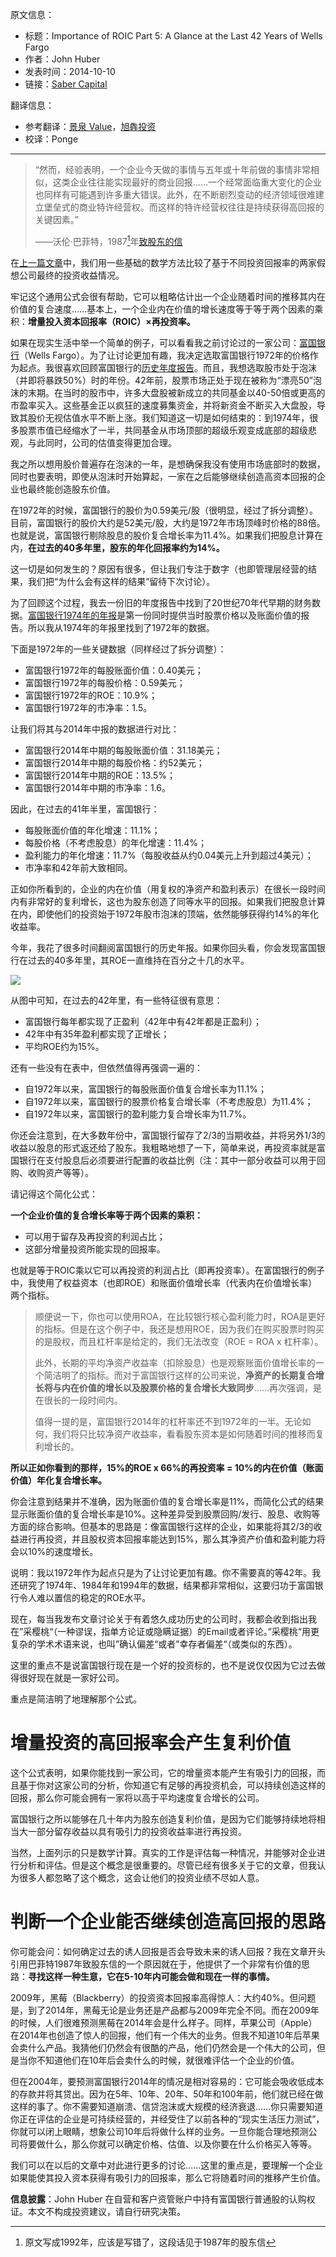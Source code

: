 原文信息：

- 标题：Importance of ROIC Part 5: A Glance at the Last 42 Years of Wells Fargo
- 作者：John Huber
- 发表时间：2014-10-10
- 链接：[Saber Capital](https://sabercapitalmgt.com/importance-of-roic-part-5-a-glance-at-the-last-42-years-of-wells-fargo/)

翻译信息：

- 参考翻译：[景泉 Value](https://mp.weixin.qq.com/s/hsIoaaDNFqX7yXV3RWwpXw)，[旭犇投资](https://mp.weixin.qq.com/s/bOYuLkLll6yh0uPXsXPXew)
- 校译：Ponge

---

> “然而，经验表明，一个企业今天做的事情与五年或十年前做的事情非常相似，这类企业往往能实现最好的商业回报……一个经常面临重大变化的企业也同样有可能遇到许多重大错误。此外，在不断剧烈变动的经济领域很难建立堡垒式的商业特许经营权。而这样的特许经营权往往是持续获得高回报的关键因素。”
> 
> ——沃伦·巴菲特，1987[^1987]年[致股东的信](https://www.berkshirehathaway.com/letters/1987.html)

在[上一篇文章](https://github.com/pzponge/Yestoday/blob/main/Translation/ROIC%20%E7%9A%84%E9%87%8D%E8%A6%81%E6%80%A7%EF%BC%88%E7%AC%AC%E5%9B%9B%E9%83%A8%E5%88%86%EF%BC%89%EF%BC%9A%E5%A4%8D%E5%88%A9%E7%9A%84%E6%95%B0%E5%AD%A6%E5%8E%9F%E7%90%86.md)中，我们用一些基础的数学方法比较了基于不同投资回报率的两家假想公司最终的投资收益情况。

牢记这个通用公式会很有帮助，它可以粗略估计出一个企业随着时间的推移其内在价值的复合速度……基本上，一个企业内在价值的增长速度等于等于两个因素的乘积：**增量投入资本回报率（ROIC）×再投资率。**

如果在现实生活中举一个简单的例子，可以看看我之前讨论过的一家公司：[富国银行](https://sabercapitalmgt.com/tag/wfc/)（Wells Fargo）。为了让讨论更加有趣，我决定选取富国银行1972年的价格作为起点。我很喜欢回顾富国银行的[历史年度报告](http://www.wellsfargohistory.com/archives/annual-reports/wells-fargo-one/)。而且，我想选取股市处于泡沫（并即将暴跌50%）时的年份。42年前，股票市场正处于现在被称为“漂亮50”泡沫的末期。在当时的股市中，许多大盘股被新成立的共同基金以40-50倍或更高的市盈率买入。这些基金正以疯狂的速度募集资金，并将新资金不断买入大盘股，导致其股价无视估值水平不断上涨。我们知道这一切是如何结束的：到1974年，很多股票市值已经缩水了一半，共同基金从市场顶部的超级乐观变成底部的超级悲观，与此同时，公司的估值变得更加合理。

我之所以想用股价普遍存在泡沫的一年，是想确保我没有使用市场底部时的数据，同时也要表明，即使从泡沫时开始算起，一家在之后能够继续创造高资本回报的企业也最终能创造股东价值。

在1972年的时候，富国银行的股价为0.59美元/股（很明显，经过了拆分调整）。目前，富国银行的股价大约是52美元/股，大约是1972年市场顶峰时价格的88倍。也就是说，富国银行剔除股息的股价复合增长率为11.4%。如果我们把股息计算在内，**在过去的40多年里，股东的年化回报率约为14%。**

这一切是如何发生的？原因有很多，但让我们专注于数字（也即管理层经营的结果，我们把“为什么会有这样的结果”留待下次讨论）。

为了回顾这个过程，我去一份旧的年度报告中找到了20世纪70年代早期的财务数据。[富国银行1974年的年报](http://www.wellsfargohistory.com/download/annualreports/1974annualreport_wf.pdf)是第一份同时提供当时股票价格以及账面价值的报告。所以我从1974年的年报里找到了1972年的数据。

下面是1972年的一些关键数据（同样经过了拆分调整）：

- 富国银行1972年的每股账面价值：0.40美元；
- 富国银行1972年的每股价格：0.59美元；
- 富国银行1972年的ROE：10.9%；
- 富国银行1972年的市净率：1.5。

让我们将其与2014年中报的数据进行对比：

- 富国银行2014年中期的每股账面价值：31.18美元；
- 富国银行2014年中期的每股价格：约52美元；
- 富国银行2014年中期的ROE：13.5%；
- 富国银行2014年中期的市净率：1.6。

因此，在过去的41年半里，富国银行：

- 每股账面价值的年化增速：11.1%；
- 每股价格（不考虑股息）的年化增速：11.4%；
- 盈利能力的年化增速：11.7%（每股收益从约0.04美元上升到超过4美元）；
- 市净率和42年前大致相同。

正如你所看到的，企业的内在价值（用复权的净资产和盈利表示）在很长一段时间内有非常好的复利增长，这也为股东创造了同等水平的回报。如果我们把股息计算在内，即使他们的投资始于1972年股市泡沫的顶端，依然能够获得约14%的年化收益率。

今年，我花了很多时间翻阅富国银行的历史年报。如果你回头看，你会发现富国银行在过去的40多年里，其ROE一直维持在百分之十几的水平。

![](https://github.com/pzponge/Yestoday/blob/main/Translation/Elements/ROIC/Wells-Fargo-Historical-ROE1.jpeg)

从图中可知，在过去的42年里，有一些特征很有意思：

- 富国银行每年都实现了正盈利（42年中有42年都是正盈利）；
- 42年中有35年盈利都实现了正增长；
- 平均ROE约为15%。

还有一些没有在表中，但依然值得再强调一遍的：

- 自1972年以来，富国银行的每股账面价值复合增长率为11.1%；
- 自1972年以来，富国银行的股票价格复合增长率（不考虑股息）为11.4%；
- 自1972年以来，富国银行的盈利能力复合增长率为11.7%。

你还会注意到，在大多数年份中，富国银行留存了2/3的当期收益，并将另外1/3的收益以股息的形式返还给了股东。我粗略地想了一下，简单来说，再投资率就是富国银行在支付股息后必须要进行配置的收益比例（注：其中一部分收益可以用于回购、收购资产等等）。

请记得这个简化公式：

**一个企业价值的复合增长率等于两个因素的乘积：**

- 可以用于留存及再投资的利润占比；
- 这部分增量投资所能实现的回报率。

也就是等于ROIC乘以它可以再投资的利润占比（即再投资率）。在富国银行的例子中，我使用了权益资本（也即ROE）和账面价值增长率（代表内在价值增长率）两个指标。

> 顺便说一下，你也可以使用ROA，在比较银行核心盈利能力时，ROA是更好的指标。但是在这个例子中，我还是想用ROE，因为我们在购买股票时购买的是股权，而且杠杆率是给定的，我们无法改变（ROE = ROA x 杠杆率）。
> 
> 此外，长期的平均净资产收益率（扣除股息）也是观察账面价值增长率的一个简洁明了的指标。而对于富国银行这样的公司来说，**净资产的长期复合增长将与内在价值的增长以及股票价格的复合增长大致同步**……再次强调，是在很长的一段时间内。
> 
> 值得一提的是，富国银行2014年的杠杆率还不到1972年的一半。无论如何，我们将只比较净资产收益率，看看股东资本是如何随着时间的推移而复利增长的。

**所以正如你看到的那样，15%的ROE x 66%的再投资率 = 10%的内在价值（账面价值）年化复合增长率。**

你会注意到结果并不准确，因为账面价值的复合增长率是11%，而简化公式的结果显示账面价值的复合增长率是10%。这种差异受到股票回购/发行、股息、收购等方面的综合影响。但基本的思路是：像富国银行这样的企业，如果能将其2/3的收益进行再投资，并且股权资本回报率能达到15%，那么其净资产价值和盈利能力将会以10%的速度增长。

说明：我以1972年作为起点只是为了让讨论更加有趣。你不需要真的等42年。我还研究了1974年、1984年和1994年的数据，结果都非常相似，这要归功于富国银行令人难以置信的稳定的ROE水平。

现在，每当我发布文章讨论关于有着悠久成功历史的公司时，我都会收到指出我在”采樱桃“（一种谬误，指单方论证或隐瞒证据）的Email或者评论。”采樱桃“用更复杂的学术术语来说，也叫”确认偏差“或者”幸存者偏差“（或类似的东西）。

这里的重点不是说富国银行现在是一个好的投资标的，也不是说仅仅因为它过去做得很好现在就是一家好公司。

重点是简洁明了地理解那个公式。

# 增量投资的高回报率会产生复利价值

这个公式表明，如果你能找到一家公司，它的增量资本能产生有吸引力的回报，而且基于你对这家公司的分析，你知道它有足够的再投资机会，可以持续创造这样的回报，那么你可能会拥有一家将以高于平均速度复合增长的公司。

富国银行之所以能够在几十年内为股东创造复利价值，是因为它们能够持续地将相当大一部分留存收益以具有吸引力的投资收益率进行再投资。

当然，上面列示的只是数学计算。真实的工作是评估每一种情况，并能够对企业进行分析和评估。但是这个概念是很重要的。尽管已经有很多关于它的文章，但我认为很多人都忽略了这个概念，这会让他们的投资业绩不尽如人意。

# 判断一个企业能否继续创造高回报的思路

你可能会问：如何确定过去的诱人回报是否会导致未来的诱人回报？我在文章开头引用巴菲特1987年致股东信的一个原因就在于，他提供了一个非常有价值的思路：**寻找这样一种生意，它在5-10年内可能会做和现在一样的事情。**

2009年，黑莓（Blackberry）的投资资本回报率高得惊人：大约40%。但问题是，到了2014年，黑莓无论是业务还是产品都与2009年完全不同。而在2009年的时候，人们很难预测黑莓在2014年会是什么样子。同样，苹果公司（Apple）在2014年也创造了惊人的回报，他们有一个伟大的业务。但我不知道10年后苹果会卖什么产品。我猜他们仍然会有很酷的产品，他们仍然会是一个伟大的公司，但是当你不知道他们在10年后会卖什么的时候，就很难评估一个企业的价值。

但在2004年，要预测富国银行2014年的情况是相对容易的：它可能会吸收低成本的存款并将其贷出。因为在5年、10年、20年、50年和100年前，他们就已经在做这样的事了。你不需要知道崩溃、信贷泡沫或大规模的经济衰退……你只需要知道你正在评估的企业是可持续经营的，并经受住了以前各种的“现实生活压力测试”，你就可以闭上眼睛，想象公司10年后将做什么样的业务。一旦你能合理地预测公司将要做什么，那么你就可以确定价格、估值、以及你要在什么价格买入等等。

我们可以在以后的文章中对此进行更多的讨论……这里的重点是，要理解一个企业如果能使其投入资本获得有吸引力的回报率，那么它将随着时间的推移产生价值。

**信息披露**：John Huber 在自营和客户资管账户中持有富国银行普通股的认购权证。本文不构成投资建议，请自行研究决策。

[^1987]:原文写成1992年，应该是写错了，这段话见于1987年的股东信
